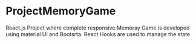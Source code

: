 # ProjectMemoryGame
 React.js Project where complete responsive Memoray Game is developed using material UI and Bootsrta. React Hooks are used to manage the state
